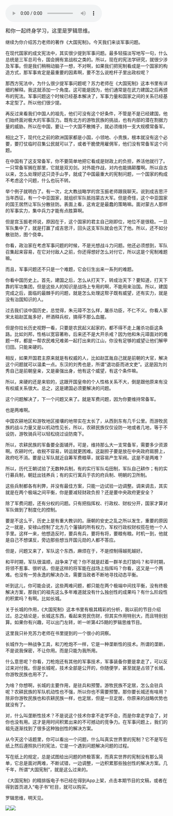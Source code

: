<audio src="http://igetoss.cdn.igetget.com/mp3/201806/04/201806041403304773416670.mp3" controls="controls">您的浏览器不支持 audio 标签。</audio><p><span style="font-size: 16px;">和你一起终身学习，这里是罗辑思维。</span><br></p><p>继续为你介绍苏力老师的著作《大国宪制》。今天我们来谈军事问题。</p><p>在现代国家的成文宪法中，其实很少提到军事问题。最多轻描淡写地写一句，什么总统是三军总司令，国会拥有宣战权之类的。所以，现在的宪法学研究，就很少涉及军事。但是我们稍稍动脑子一想，不对啊，如果我们把宪制看成是一个国家的构造方式，那军事肯定是最重要的因素啊，要不怎么说枪杆子里出政权呢？</p><p>那西方宪法中，为什么很少提军事问题呢？苏力老师在《大国宪制》这本书里有详细的解释。我这就添加一个角度。这可能是因为，他们通常是在武力建国之后再颁布的宪法。军事问题这个时候已经基本解决了，军事力量和国家之间的关系已经基本定型了。所以他们很少提。</p><p>再反过来看我们中国人的祖先，他们可没有这个好条件，不管是不是已经建国，他们始终面对极大的军事压力。既有北方的游牧民族的挑战，也有内部的潜在割据力量的威胁。所以在中国，要让一个大国不散摊子，就必须维持一支大规模常备军。</p><p>相比之下，现代化之前的欧洲国家都是小国，小领地、小贵族，根本就没有这个必要，要打仗临时召集公民就可以了，或者干脆使用雇佣军，他们没有常备军这个问题。</p><p>在中国有了这支常备军，你不要简单地把它看成是财政上的负担，养活他就行了。一只常备军搁在那里，它就是双刃剑。对外能作战，对内也能搞颠覆啊。所以自古以来，怎么处理好这只烫手山芋，就成了中国最重大的宪制问题，一个国家的构成不考虑这个问题，什么也玩不转。</p><p>举个例子就明白了。有一次，北大教战略学的宫玉振老师跟我聊天。说到成吉思汗当年西征，有一个中亚国家，就组织军队抵挡蒙古大军。但是奇怪，这个中亚国家的国王居然让军队分散驻防。表面上看，这肯定是最蠢的策略嘛。面对蒙古人那样的军事实力，集中兵力才能有点胜算啊。</p><p>但是宫玉振老师说，原因在于，这个国家的君主自己刚即位，地位不是很稳。一旦军队集中了，就是打赢了成吉思汗，回头这支军队就会也灭了他。所以，还不如分散驻防，图个侥幸。</p><p>你看，政治家在考虑军事问题的时候，不是光想战斗力问题。他还必须想到，军队召集起来容易，在它对付敌人之前，你还得想好怎么对付它，所以这是个宪制难题嘛。</p><p>而且，军事问题还不只是一个难题，它会衍生出来一系列的难题。</p><p>你看中国历史上。首先，建国之后，怎么从打天下，转成治天下？要知道，打天下靠的军功集团，但是这些人的知识是战场上专用的啊，不能用来治国。所以，建国完成之后，面临的最棘手的问题，就是怎么处理这帮子既有威望，还有实力，就是没有治国知识的人。</p><p>过去我们谈中国历史，总觉得，朱元璋不怎么样，屠杀功臣，不仁不义。你看人家宋太祖赵匡胤多好，杯酒释兵权，搞得不那么血腥。</p><p>但是你拉长历史视野一看，只要是农民起义起家的，都不得不走上屠杀功臣这条路。比如刘邦，性格以宽容著称，后来还不是大开杀戒？因为他和朱元璋面对的难题一样，都是一帮农民难兄难弟一起打出来的江山，你没有足够的威望让他们解甲归田。只能来硬的。</p><p>相反，如果开国君主原来就是有权威的人，比如赵匡胤自己就是前朝的大官，解决这个问题就可以温柔一点。东汉的刘秀也是，所谓“退功臣而进文吏”。这是因为刘秀自己是前朝皇亲，又是豪强出身，他有这个威望，有这个条件嘛。</p><p>所以，来硬的还是来软的，这跟开国皇帝的个人性格关系不大，倒是跟他原来有没有权威关系很大。总之，这是建国必须要解决的问题。</p><p>这个问题解决了，下一个问题又来了。就是军费问题，因为你要维持常备军。</p><p>也是两难啊。</p><p>中国农耕地区和游牧地区接壤的地带实在太长了，从西到东有几千公里。而游牧民族的战斗力量又是以机动性见长，所以，农耕民族仅仅设防一地或者几地，等于不设防，游牧骑兵可以轻松绕过设防南下。</p><p>所以，农耕民族的军备要全面铺开。可是，维持那么大一支常备军，需要多少资源啊。农耕时代，收税不容易，转运就更困难。这副担子要是放在中央政府肩膀上，政府吃不消。要是让军队就近自筹军费粮草，就容易产生军阀。这是不是两难？</p><p>所以，历代王朝试验了无数种兵制，有的实行军队屯田制，军队自己耕作；有的实行募兵制，朝廷出钱养兵；有的实行寓兵于农的府兵制、明朝的卫所制。</p><p>这些兵制都各有利弊，并没有最佳方案，只能一边试验一边调整。调来调去，其实就是在两个极端之间平衡，你是要减轻财政负担？还是要中央政府更安全？</p><p>除了军费问题，还有分权的问题。只有把指挥权、行政权、财权分开，国家才算对军队做到了制度化的控制。</p><p>要是不这么干，历史上是有重大教训的。唐朝的安史之乱之所以发生，重要的原因之一就是，安禄山控制了北方几个藩镇的所有权力，军权行政权财权揽在他一个人手里。这样一来，他想造反时，要兵有兵，要将有将，要粮有粮。时机一到，他就是自己不想谋反，旁边那些想当开国元勋的人都不答应。</p><p>但是，问题又来了，军队这个东西，麻烦在于，不是控制得越死越好。</p><p>和平时期，军队很温顺，战争来了呢？你不就是赶着一群羊去打狼吗？和平时期，将领不惹事、很听话，但是这样的将军能在战场上指挥吗？你看，这又是一个两难。也没有一劳永逸的解决办法，需要当政者不断地寻找动态平衡。</p><p>听到这儿，你可能会说，这些两难问题，都只能在两个极端中间找平衡，没有终极解决方案，那我们的祖先这么多年难道就没有什么独创性的成果吗？有什么阶段性的积累吗？有啊。比如长城。</p><p>关于长城的作用，《大国宪制》这本书里有极其精彩的分析，我以前的节目介绍过。总之结论是，长城这东西，看起来劳民伤财，但其实作用特别大，而且特别划算。如果你有兴趣，可以出门左转，听一听第425期的罗辑思维节目。</p><p>这里我只补充苏力老师在书里提到的一个很小的洞察。</p><p>长城作为一种战争工具，和刀枪炮不一样，它是一种垄断性的技术。所谓的垄断，不是说我保密，不让你用。而是只能为我所用。</p><p>什么意思呢？你看，刀枪炮还有其他的军事技术，军事装备你要是拿走了，可以反过来对付我。但是长城呢，技术全部是公开的，你随便学，甚至就是占领了长城，你游牧民族也用不了。</p><p>为啥？你想啊，长城的主要作用，是驻兵和预警。游牧民族不定居，怎么会驻兵呢？农耕民族的军队机动性也不强，所以你也不需要预警。那你要长城还有啥用？除非你游牧民族也和农耕民族一样，也定居，但是一旦定居，你原来的战略优势也就没有了。</p><p>对，什么叫垄断性技术？不是说这个技术你拿不走学不会，而是你拿走学会了，对你也没有用。这才是用时间积累出来的不可撼动的竞争力。在军事问题上，我们的祖先逐渐找到了很多这种独创性的解决方案。</p><p>从今天这个话题里，你可以看出一个问题，什么叫真实世界里的宪制？它不是写在纸上然后遵照执行的宪法，它是一个遇到问题解决问题的过程。</p><p>写在纸上的规定，总是试图给出问题的终极答案，而真实世界的宪制没有那么简单，它总是面对两难，不断试错，一边调整，一边积累那些独创性的解决方案。几千年，所谓“大国宪制”，就是这么过来的。</p><p>《大国宪制》的精排版电子书已经在得到App上架，点击本期节目的文稿，或者在得到首页进入“电子书”栏目，就可以购买。</p><p>罗辑思维，明天见。</p><img src="https://piccdn.igetget.com/img/201806/20/201806200933142374363544.jpg" /><img src="https://piccdn.igetget.com/img/201806/04/201806041408201661495889.jpg" />